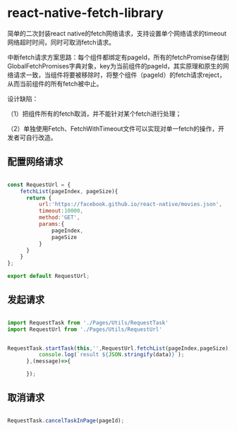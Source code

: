 # react-native-fetch-library
简单的二次封装react native的fetch网络请求，支持设置单个网络请求的timeout网络超时时间，同时可取消fetch请求。

中断fetch请求方案思路：每个组件都绑定有pageId，所有的fetchPromise存储到GlobalFetchPromises字典对象，key为当前组件的pageId，其实原理和原生的网络请求一致，当组件将要被移除时，将整个组件（pageId）的fetch请求reject，从而当前组件的所有fetch被中止。

设计缺陷：

（1）把组件所有的fetch取消，并不能针对某个fetch进行处理；
 
（2）单独使用Fetch、FetchWithTimeout文件可以实现对单一fetch的操作，开发者可自行改造。



## 配置网络请求

```javascript

const RequestUrl = {
    fetchList(pageIndex, pageSize){
      return {
          url:'https://facebook.github.io/react-native/movies.json',
          timeout:10000,
          method:'GET',
          params:{
              pageIndex,
              pageSize
          }
      }
    }
};

export default RequestUrl;

```


## 发起请求

```javascript

import RequestTask from './Pages/Utils/RequestTask'
import RequestUrl from './Pages/Utils/RequestUrl'


RequestTask.startTask(this,'',RequestUrl.fetchList(pageIndex,pageSize), true,true,(data)=>{
          console.log(`result ${JSON.stringify(data)}`);
      },(message)=>{

      });

```


## 取消请求

```javascript

RequestTask.cancelTaskInPage(pageId);

```
